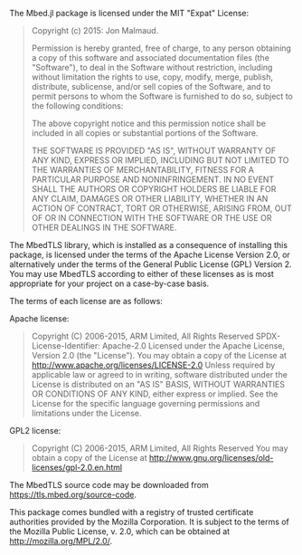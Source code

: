 The Mbed.jl package is licensed under the MIT "Expat" License:

> Copyright (c) 2015: Jon Malmaud.
>
> Permission is hereby granted, free of charge, to any person obtaining
> a copy of this software and associated documentation files (the
> "Software"), to deal in the Software without restriction, including
> without limitation the rights to use, copy, modify, merge, publish,
> distribute, sublicense, and/or sell copies of the Software, and to
> permit persons to whom the Software is furnished to do so, subject to
> the following conditions:
>
> The above copyright notice and this permission notice shall be
> included in all copies or substantial portions of the Software.
>
> THE SOFTWARE IS PROVIDED "AS IS", WITHOUT WARRANTY OF ANY KIND,
> EXPRESS OR IMPLIED, INCLUDING BUT NOT LIMITED TO THE WARRANTIES OF
> MERCHANTABILITY, FITNESS FOR A PARTICULAR PURPOSE AND NONINFRINGEMENT.
> IN NO EVENT SHALL THE AUTHORS OR COPYRIGHT HOLDERS BE LIABLE FOR ANY
> CLAIM, DAMAGES OR OTHER LIABILITY, WHETHER IN AN ACTION OF CONTRACT,
> TORT OR OTHERWISE, ARISING FROM, OUT OF OR IN CONNECTION WITH THE
> SOFTWARE OR THE USE OR OTHER DEALINGS IN THE SOFTWARE.

The MbedTLS library, which is installed as a consequence of installing this package,
is licensed under the terms of the Apache License Version 2.0, or
alternatively under the terms of the General Public License (GPL) Version 2.
You may use MbedTLS according to either of these licenses as is most appropriate
for your project on a case-by-case basis.

The terms of each license are as follows:

Apache license:
> Copyright (C) 2006-2015, ARM Limited, All Rights Reserved
> SPDX-License-Identifier: Apache-2.0
> Licensed under the Apache License, Version 2.0 (the "License").
> You may obtain a copy of the License at
> http://www.apache.org/licenses/LICENSE-2.0
> Unless required by applicable law or agreed to in writing, software
> distributed under the License is distributed on an "AS IS" BASIS, WITHOUT
> WARRANTIES OR CONDITIONS OF ANY KIND, either express or implied.
> See the License for the specific language governing permissions and
> limitations under the License.

GPL2 license:
> Copyright (C) 2006-2015, ARM Limited, All Rights Reserved
> You may obtain a copy of the License at
> http://www.gnu.org/licenses/old-licenses/gpl-2.0.en.html

The MbedTLS source code may be downloaded from https://tls.mbed.org/source-code.

This package comes bundled with a registry of trusted certificate authorities provided by
the Mozilla Corporation. It is subject to the terms of the Mozilla Public
License, v. 2.0, which can be obtained at http://mozilla.org/MPL/2.0/.
